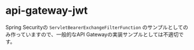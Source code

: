 api-gateway-jwt
===============

Spring Securityの `ServletBearerExchangeFilterFunction` のサンプルとしてのみ作っていますので、一般的なAPI Gatewayの実装サンプルとしては不適切です。
